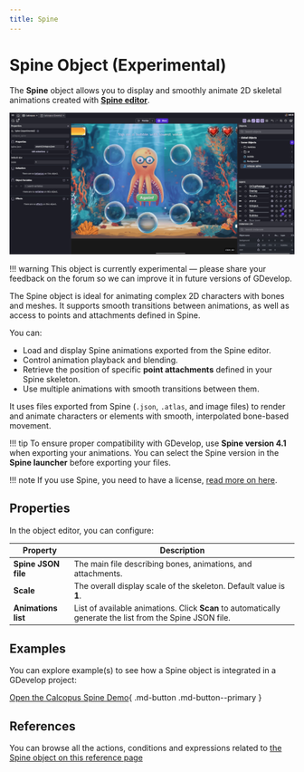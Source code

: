 ```yaml
---
title: Spine
---
```


# Spine Object (Experimental)

The **Spine** object allows you to display and smoothly animate 2D skeletal animations created with [**Spine editor**](https://esotericsoftware.com/spine).

![Calcopus Spine Demo](image.png)

!!! warning
    This object is currently experimental — please share your feedback on the forum so we can improve it in future versions of GDevelop.

The Spine object is ideal for animating complex 2D characters with bones and meshes.
It supports smooth transitions between animations, as well as access to points and attachments defined in Spine.

You can:

- Load and display Spine animations exported from the Spine editor.
- Control animation playback and blending.
- Retrieve the position of specific **point attachments** defined in your Spine skeleton.
- Use multiple animations with smooth transitions between them.

It uses files exported from Spine (`.json`, `.atlas`, and image files) to render and animate characters or elements with smooth, interpolated bone-based movement.

!!! tip
    To ensure proper compatibility with GDevelop, use **Spine version 4.1** when exporting your animations. You can select the Spine version in the **Spine launcher** before exporting your files.


!!! note
    If you use Spine, you need to have a license, [read more on here](https://esotericsoftware.com/spine-purchase).

    
## Properties

In the object editor, you can configure:

| Property            | Description                                                                                               |
| ------------------- | --------------------------------------------------------------------------------------------------------- |
| **Spine JSON file** | The main file describing bones, animations, and attachments.                                              |
| **Scale**           | The overall display scale of the skeleton. Default value is **1**.                                        |
| **Animations list** | List of available animations. Click **Scan** to automatically generate the list from the Spine JSON file. |

## Examples

You can explore example(s) to see how a Spine object is integrated in a GDevelop project:

[Open the Calcopus Spine Demo](https://gdevelop.io/game-example/free/calcopus-spine-demo){ .md-button .md-button--primary }

## References

You can browse all the actions, conditions and expressions related to [the Spine object on this reference page](/gdevelop5/all-features/spine/reference/)
